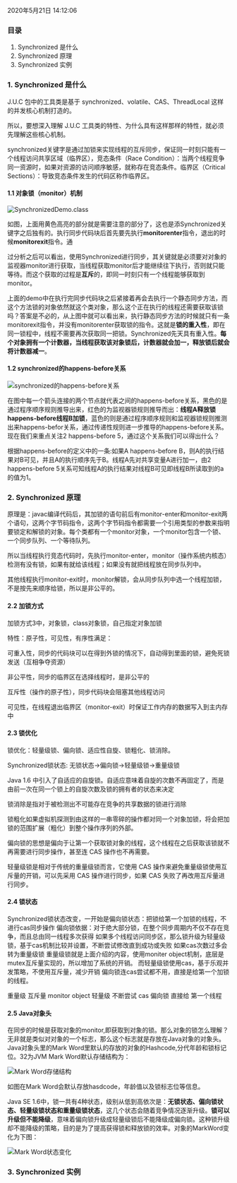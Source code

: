 2020年5月21日 14:12:06

### 目录

1. Synchronized 是什么
2. Synchronized 原理
3. Synchronized 实例

### 1. Synchronized 是什么

J.U.C 包中的工具类是基于 synchronized、volatile、CAS、ThreadLocal 这样的并发核心机制打造的。

所以，要想深入理解 J.U.C 工具类的特性、为什么具有这样那样的特性，就必须先理解这些核心机制。

synchronized关键字是通过加锁来实现线程的互斥同步，保证同一时刻只能有一个线程访问共享区域（临界区），竞态条件（Race Condition）：当两个线程竞争同一资源时，如果对资源的访问顺序敏感，就称存在竞态条件。临界区（Critical Sections）：导致竞态条件发生的代码区称作临界区。

#### 1.1 对象锁（monitor）机制

![SynchronizedDemo.class](C:\code\github\java-interview\img\thread-10.png)

如图，上面用黄色高亮的部分就是需要注意的部分了，这也是添Synchronized关键字之后独有的。执行同步代码块后首先要先执行**monitorenter**指令，退出的时候**monitorexit**指令。通

过分析之后可以看出，使用Synchronized进行同步，其关键就是必须要对对象的监视器monitor进行获取，当线程获取monitor后才能继续往下执行，否则就只能等待。而这个获取的过程是**互斥**的，即同一时刻只有一个线程能够获取到monitor。

上面的demo中在执行完同步代码块之后紧接着再会去执行一个静态同步方法，而这个方法锁的对象依然就这个类对象，那么这个正在执行的线程还需要获取该锁吗？答案是不必的，从上图中就可以看出来，执行静态同步方法的时候就只有一条monitorexit指令，并没有monitorenter获取锁的指令。这就是**锁的重入性**，即在同一锁程中，线程不需要再次获取同一把锁。Synchronized先天具有重入性。**每个对象拥有一个计数器，当线程获取该对象锁后，计数器就会加一，释放锁后就会将计数器减一**。

#### 1.2 synchronized的happens-before关系

![synchronized的happens-before关系](C:\code\github\java-interview\img\thread-11.png)

在图中每一个箭头连接的两个节点就代表之间的happens-before关系，黑色的是通过程序顺序规则推导出来，红色的为监视器锁规则推导而出：**线程A释放锁happens-before线程B加锁**，蓝色的则是通过程序顺序规则和监视器锁规则推测出来happens-befor关系，通过传递性规则进一步推导的happens-before关系。现在我们来重点关注2 happens-before 5，通过这个关系我们可以得出什么？

根据happens-before的定义中的一条:如果A happens-before B，则A的执行结果对B可见，并且A的执行顺序先于B。线程A先对共享变量A进行加一，由2 happens-before 5关系可知线程A的执行结果对线程B可见即线程B所读取到的a的值为1。

### 2. Synchronized 原理

原理是：javac编译代码后，其加锁的语句前后有monitor-enter和monitor-exit两个语句，这两个字节码指令，这两个字节码指令都需要一个引用类型的参数来指明要锁定和解锁的对象。每个类都有一个monitor对象，一个monitor包含一个锁、一个同步队列、一个等待队列。

所以当线程执行竞态代码时，先执行monitor-enter，monitor（操作系统内核态）检测有没有锁，如果有就给该线程；如果没有就把线程放在同步队列中。

其他线程执行monitor-exit时，monitor解锁，会从同步队列中选一个线程加锁，不是按先来顺序给锁，所以是非公平的。

#### 2.2 加锁方式

加锁方式3中，对象锁，class对象锁，自己指定对象加锁

特性：原子性，可见性，有序性满足：

可重入性，同步的代码块可以在得到外锁的情况下，自动得到里面的锁，避免死锁发送（互相争夺资源）

非公平性，同步的临界区在选择线程时，是非公平的

互斥性（操作的原子性），同步代码块会阻塞其他线程访问

可见性，在线程退出临界区（monitor-exit）时保证工作内存的数据写入到主内存中

#### 2.3 锁优化

锁优化：轻量级锁、偏向锁、适应性自旋、锁粗化、锁消除。

Synchronized锁状态: 无锁状态->偏向锁->轻量级锁->重量级锁

Java 1.6 中引入了自适应的自旋锁。自适应意味着自旋的次数不再固定了，而是由前一次在同一个锁上的自旋次数及锁的拥有者的状态来决定

锁消除是指对于被检测出不可能存在竞争的共享数据的锁进行消除

锁粗化如果虚拟机探测到由这样的一串零碎的操作都对同一个对象加锁，将会把加锁的范围扩展（粗化）到整个操作序列的外部。

偏向锁的思想是偏向于让第一个获取锁对象的线程，这个线程在之后获取该锁就不再需要进行同步操作，甚至连 CAS 操作也不再需要。

轻量级锁是相对于传统的重量级锁而言，它使用 CAS 操作来避免重量级锁使用互斥量的开销，可以先采用 CAS 操作进行同步，如果 CAS 失败了再改用互斥量进行同步。

#### 2.4 锁状态

Synchronized锁状态改变，一开始是偏向锁状态：把锁给第一个加锁的线程，不进行cas同步操作
偏向锁依据：对于绝大部分锁，在整个同步周期内不仅不存在竞争，而且总由同一线程多次获得
如果多个线程访问同步区，那么锁升级为轻量级锁，基于cas机制比较并设置，不断尝试修改直到成功或失败
如果cas次数过多会转为重量级锁
重量级锁就是上面介绍的内容，使用moniter object机制，底层是mutex互斥量实现的，所以增加了系统的开销。
而轻量级锁使用cas，基于乐观并发策略，不使用互斥量，减少开销
偏向锁连cas尝试都不用，直接是给第一个加锁的线程。

重量级     互斥量       monitor object
轻量级     不断尝试     cas
偏向锁     直接给       第一个线程

#### 2.5 Java对象头

在同步的时候是获取对象的monitor,即获取到对象的锁。那么对象的锁怎么理解？无非就是类似对对象的一个标志，那么这个标志就是存放在Java对象的对象头。Java对象头里的Mark Word里默认的存放的对象的Hashcode,分代年龄和锁标记位。32为JVM Mark Word默认存储结构为：

![Mark Word存储结构](C:\code\github\java-interview\img\thread-12.png)

如图在Mark Word会默认存放hasdcode，年龄值以及锁标志位等信息。

Java SE 1.6中，锁一共有4种状态，级别从低到高依次是：**无锁状态、偏向锁状态、轻量级锁状态和重量级锁状态**，这几个状态会随着竞争情况逐渐升级。**锁可以升级但不能降级**，意味着偏向锁升级成轻量级锁后不能降级成偏向锁。这种锁升级却不能降级的策略，目的是为了提高获得锁和释放锁的效率。对象的MarkWord变化为下图：

![Mark Word状态变化](C:\code\github\java-interview\img\thread-13.png)


### 3. Synchronized 实例